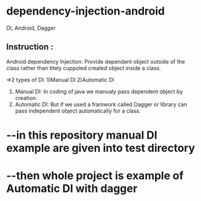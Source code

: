 # dependency-injection-android
DI, Android, Dagger

## Instruction : 
Android dependency Injection: Provide dependent object outside of the class rather than 
titely cuppoled created object inside a class.

=>2 types of DI: 1)Manual DI 2)Automatic DI

1) Manual DI: In coding of java we manualy pass dependent object by creation.
2) Automatic DI: But if we used a framwork called Dagger or library can pass independent object automatically for a class.

# --in this repository manual DI example are given into test directory
# --then whole project is example of Automatic DI with dagger
